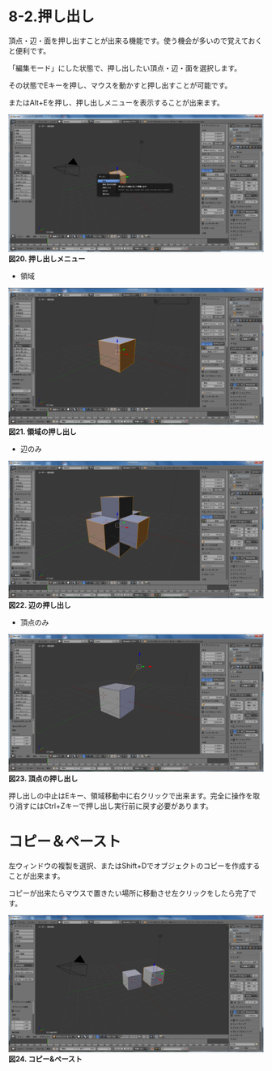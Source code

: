 # 8-2.押し出し

頂点・辺・面を押し出すことが出来る機能です。使う機会が多いので覚えておくと便利です。

「編集モード」にした状態で、押し出したい頂点・辺・面を選択します。

その状態でEキーを押し、マウスを動かすと押し出すことが可能です。

またはAlt+Eを押し、押し出しメニューを表示することが出来ます。

![](/Graphics/Blender/tool1.png)**図20. 押し出しメニュー**

* 領域

![](/Graphics/Blender/tool2.png)**図21. 領域の押し出し**

* 辺のみ

![](/Graphics/Blender/tool3.png)**図22. 辺の押し出し**

* 頂点のみ

![](/Graphics/Blender/tool4.png)**図23. 頂点の押し出し**

押し出しの中止はEキー、領域移動中に右クリックで出来ます。完全に操作を取り消すにはCtrl+Zキーで押し出し実行前に戻す必要があります。

# コピー＆ペースト

左ウィンドウの複製を選択、またはShift+Dでオブジェクトのコピーを作成することが出来ます。

コピーが出来たらマウスで置きたい場所に移動させ左クリックをしたら完了です。

![](/Graphics/Blender/tool5.png)**図24. コピー&ペースト**

